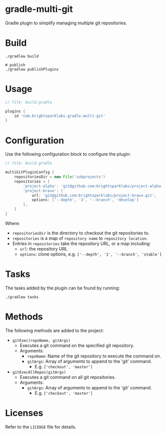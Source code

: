 # gradle-multi-git

Gradle plugin to simplify managing multiple git repositories.

# Build

```shell
./gradlew build

# publish
./gradlew publishPlugins
```

# Usage

```groovy
// file: build.gradle

plugins {
    id 'com.brightsparklabs.gradle.multi-git'
}
```

# Configuration

Use the following configuration block to configure the plugin:

```groovy
// file: build.gradle

multiGitPluginConfig {
    repositoriesDir = new File('subprojects')
    repositories = [
        'project-alpha': 'git@github.com:brightsparklabs/project-alpha.git',
        'project-bravo': [
            url: 'git@github.com:brightsparklabs/project-bravo.git',
            options: ['--depth', '3', '--branch', 'develop']
        ],
    ]
}
```

Where:

- `repositoriesDir` is the directory to checkout the git repositories to.
- `repositories` is a map of `repository name` to `repository location`.
- Entries in `repositories` take the repository URL, or a map including:
  - `url`: the repository URL
  - `options`: clone options, e.g. `['--depth', '1', '--branch', 'stable']`

# Tasks

The tasks added by the plugin can be found by running:

```shell
./gradlew tasks
```

# Methods

The following methods are added to the project:

- `gitExec(repoName, gitArgs)`
    - Executes a git command on the specified git repository.
    - Arguments:
        - `repoName`: Name of the git repository to execute the command on.
        - `gitArgs`: Array of arguments to append to the 'git' command.
            - E.g. `['checkout', 'master']`
- `gitExecAllRepos(gitArgs)`
    - Executes a git command on all git repositories.
    - Arguments:
        - `gitArgs`: Array of arguments to append to the 'git' command.
            - E.g. `['checkout', 'master']`

# Licenses

Refer to the `LICENSE` file for details.
